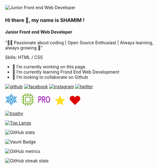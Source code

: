 ![Junior Front end Web Developer](https://images6.alphacoders.com/135/thumb-1920-1350469.png)
### Hi there 👋, my name is SHAMIM !
#### Junior Front end Web Developer


"👨‍💻 Passionate about coding | Open Source Enthusiast | Always learning, always growing 🌱"

Skills:  HTML / CSS

- 🔭 I’m currently working on this page. 
- 🌱 I’m currently learning Frond End Web Development 
- 👯 I’m looking to collaborate on Github 


[<img src='https://cdn.jsdelivr.net/npm/simple-icons@3.0.1/icons/github.svg' alt='github' height='40'>](https://github.com/shamim5858)  [<img src='https://cdn.jsdelivr.net/npm/simple-icons@3.0.1/icons/facebook.svg' alt='facebook' height='40'>](https://www.facebook.com/mohammodshamimhossen)  [<img src='https://cdn.jsdelivr.net/npm/simple-icons@3.0.1/icons/instagram.svg' alt='instagram' height='40'>](https://www.instagram.com/_shamim_x_2006/)  [<img src='https://cdn.jsdelivr.net/npm/simple-icons@3.0.1/icons/twitter.svg' alt='twitter' height='40'>](https://twitter.com/https://x.com/Shamim470152254?s=09)  

<a href='https://archiveprogram.github.com/'><img src='https://raw.githubusercontent.com/acervenky/animated-github-badges/master/assets/acbadge.gif' width='40' height='40'></a> <a href='https://docs.github.com/en/developers'><img src='https://raw.githubusercontent.com/acervenky/animated-github-badges/master/assets/devbadge.gif' width='40' height='40'></a> <a href='https://github.com/pricing'><img src='https://raw.githubusercontent.com/acervenky/animated-github-badges/master/assets/pro.gif' width='40' height='40'></a> <a href='https://stars.github.com/'><img src='https://raw.githubusercontent.com/acervenky/animated-github-badges/master/assets/starbadge.gif' width='35' height='35'></a> <a href='https://docs.github.com/en/github/supporting-the-open-source-community-with-github-sponsors'><img src='https://raw.githubusercontent.com/acervenky/animated-github-badges/master/assets/sponsorbadge.gif' width='35' height='35'></a> 

[![trophy](https://github-profile-trophy.vercel.app/?username=shamim5858)](https://github.com/ryo-ma/github-profile-trophy)

[![Top Langs](https://github-readme-stats.vercel.app/api/top-langs/?username=shamim5858)](https://github.com/anuraghazra/github-readme-stats)

![GitHub stats](https://github-readme-stats.vercel.app/api?username=shamim5858&show_icons=true&count_private=true)  

![Vaunt Badge](https://api.vaunt.dev/v1/github/entities/shamim5858/contributions?format=svg&private=true)  

![GitHub metrics](https://metrics.lecoq.io/shamim5858)  

![GitHub streak stats](https://streak-stats.demolab.com/?user=shamim5858)  


